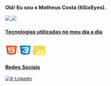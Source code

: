 <h3> Olá! Eu sou o Matheus Costa (6SixEyes). </h3>

  <a href="https://github.com/6SixEyes">
  <img height="180em" src="https://github-readme-stats.vercel.app/api?username=6SixEyes&show_icons=true&theme=cobalt&include_all_commits=true&count_private=true"/>
  <img height="180em" src="https://github-readme-stats.vercel.app/api/top-langs/?username=6SixEyes&layout=compact&langs_count=7&theme=cobalt"/>

<h3> Tecnologias utilizadas no meu dia a dia </h3>
<div style="display: inline_block"></br>
  <img align="center" alt="6-HTML" height="30" width="40" src="https://raw.githubusercontent.com/devicons/devicon/master/icons/html5/html5-original.svg">
  <img align="center" alt="6-CSS" height="30" width="40" src="https://raw.githubusercontent.com/devicons/devicon/master/icons/css3/css3-original.svg">
  <img align="center" alt="6-Js" height="30" width="40" src="https://raw.githubusercontent.com/devicons/devicon/master/icons/javascript/javascript-plain.svg">
  
  ##
  
  <h3> Redes Sociais </h3>
  
  
  <a href="https://www.linkedin.com/in/matheus-pinto-costa-45a36720a/" target="_blank"><img align="center" alt="6-Linkedin" height="30" width="40" src="https://cdn.jsdelivr.net/gh/devicons/devicon/icons/linkedin/linkedin-original.svg"></a>

</div>

